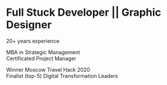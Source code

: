 # Full Stuck Developer || Graphic Designer  
  
20+ years experience  
  
MBA in Strategic Management  
Certificated Project Manager  
  
Winner Moscow Travel Hack 2020  
Finalist (top-5) Digital Transformation Leaders
